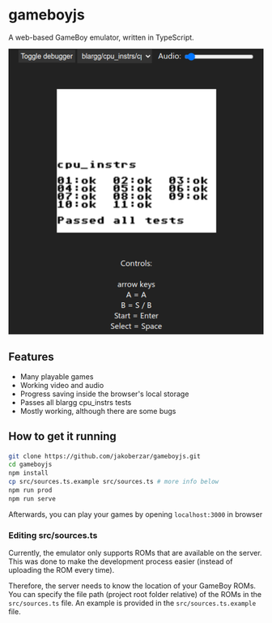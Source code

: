 # gameboyjs
A web-based GameBoy emulator, written in TypeScript.

![Blargg cpu_instrs result](blargg_result.png)

## Features
- Many playable games
- Working video and audio
- Progress saving inside the browser's local storage
- Passes all blargg cpu_instrs tests
- Mostly working, although there are some bugs

## How to get it running
```bash
git clone https://github.com/jakoberzar/gameboyjs.git
cd gameboyjs
npm install
cp src/sources.ts.example src/sources.ts # more info below
npm run prod
npm run serve
```
Afterwards, you can play your games by opening `localhost:3000` in browser

### Editing src/sources.ts
Currently, the emulator only supports ROMs that are available on the server. This was done to make the development process easier (instead of uploading the ROM every time).

Therefore, the server needs to know the location of your GameBoy ROMs. You can specify the file path (project root folder relative) of the ROMs in the `src/sources.ts` file. An example is provided in the `src/sources.ts.example` file.